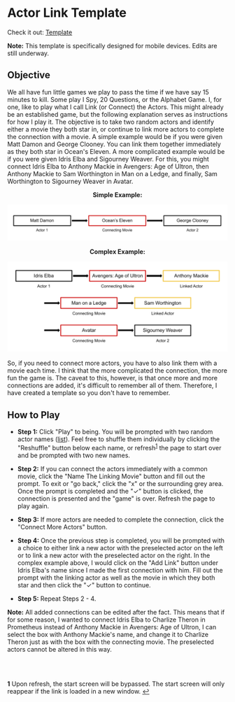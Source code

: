 # Actor Link Template

Check it out: [Template](https://grem1ly.github.io/actor_link_template/)

**Note:** This template is specifically designed for mobile devices. Edits are still underway.

## Objective

  We all have fun little games we play to pass the time if we have say 15 minutes to kill. Some play I Spy, 20 Questions, or the Alphabet Game. I, for one, like to play what I call Link (or Connect) the Actors. This might already be an established game, but the following explanation serves as instructions for how I play it. The objective is to take two random actors and identify either a movie they both star in, or continue to link more actors to complete the connection with a movie. A simple example would be if you were given Matt Damon and George Clooney. You can link them together immediately as they both star in Ocean's Eleven. A more complicated example would be if you were given Idris Elba and Sigourney Weaver. For this, you might connect Idris Elba to Anthony Mackie in Avengers: Age of Ultron, then Anthony Mackie to Sam Worthington in Man on a Ledge, and finally, Sam Worthington to Sigourney Weaver in Avatar.

  <p align="center">
  <b>Simple Example:</b>
  </p>

  ![Simple Example](/images/simple.PNG)

  <p align="center">
  <b>Complex Example:</b>
  </p>

  ![Complex Example](/images/complex.PNG)

  So, if you need to connect more actors, you have to also link them with a movie each time. I think that the more complicated the connection, the more fun the game is. The caveat to this, however, is that once more and more connections are added, it's difficult to remember all of them. Therefore, I have created a template so you don't have to remember.  

## How to Play

  * **Step 1:** Click "Play" to being. You will be prompted with two random actor names ([list](docs/data/actor_names.csv)). Feel free to shuffle them individually by clicking the "Reshuffle" button below each name, or refresh<sup id="ref1">[1](#foot1)</sup> the page to start over and be prompted with two new names.

  * **Step 2:** If you can connect the actors immediately with a common movie, click the "Name The Linking Movie" button and fill out the prompt. To exit or "go back," click the "x" or the surrounding grey area. Once the prompt is completed and the "<span>&#10003;</span>" button is clicked, the connection is presented and the "game" is over. Refresh the page to play again.

  * **Step 3:** If more actors are needed to complete the connection, click the "Connect More Actors" button.

  * **Step 4:** Once the previous step is completed, you will be prompted with a choice to either link a new actor with the preselected actor on the left or to link a new actor with the preselected actor on the right. In the complex example above, I would click on the "Add Link" button under Idris Elba's name since I made the first connection with him. Fill out the prompt with the linking actor as well as the movie in which they both star and then click the "<span>&#10003;</span>" button to continue.

  * **Step 5:** Repeat Steps 2 - 4.

  **Note:** All added connections can be edited after the fact. This means that if for some reason, I wanted to connect Idris Elba to Charlize Theron in Prometheus instead of Anthony Mackie in Avengers: Age of Ultron, I can select the box with Anthony Mackie's name, and change it to Charlize Theron just as with the box with the connecting movie. The preselected actors cannot be altered in this way.


  </br></br>

  <b id="foot1">1</b> Upon refresh, the start screen will be bypassed. The start screen will only reappear if the link is loaded in a new window. [↩](#ref1)
